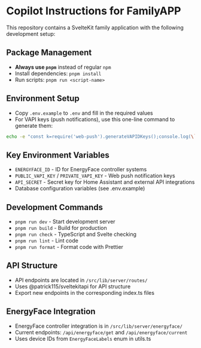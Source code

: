 # Copilot Instructions for FamilyAPP

This repository contains a SvelteKit family application with the following development setup:

## Package Management

- **Always use `pnpm`** instead of regular `npm`
- Install dependencies: `pnpm install`
- Run scripts: `pnpm run <script-name>`

## Environment Setup

- Copy `.env.example` to `.env` and fill in the required values
- For VAPI keys (push notifications), use this one-line command to generate them:

```bash
echo -e "const k=require('web-push').generateVAPIDKeys();console.log(\`PUBLIC_VAPI_KEY=\${k.publicKey}\\nPRIVATE_VAPI_KEY=\${k.privateKey}\`)" | node
```

## Key Environment Variables

- `ENERGYFACE_ID` - ID for EnergyFace controller systems
- `PUBLIC_VAPI_KEY` / `PRIVATE_VAPI_KEY` - Web push notification keys
- `API_SECRET` - Secret key for Home Assistant and external API integrations
- Database configuration variables (see .env.example)

## Development Commands

- `pnpm run dev` - Start development server
- `pnpm run build` - Build for production
- `pnpm run check` - TypeScript and Svelte checking
- `pnpm run lint` - Lint code
- `pnpm run format` - Format code with Prettier

## API Structure

- API endpoints are located in `/src/lib/server/routes/`
- Uses @patrick115/sveltekitapi for API structure
- Export new endpoints in the corresponding index.ts files

## EnergyFace Integration

- EnergyFace controller integration is in `/src/lib/server/energyface/`
- Current endpoints: `/api/energyface/get` and `/api/energyface/current`
- Uses device IDs from `EnergyFaceLabels` enum in utils.ts
